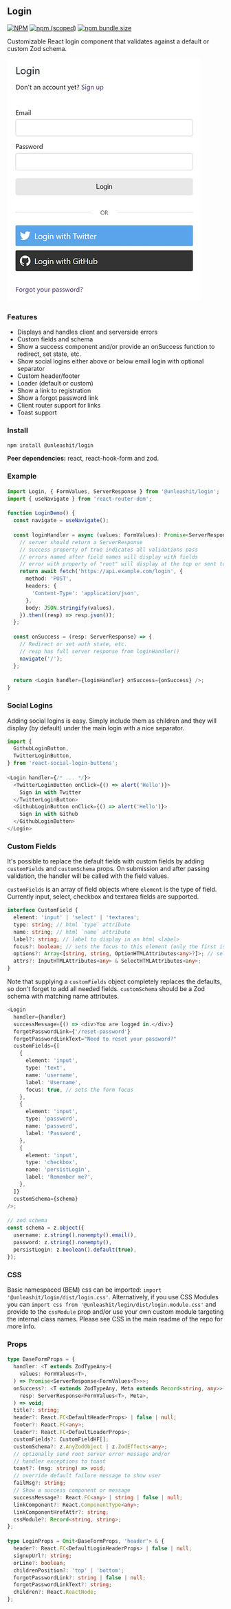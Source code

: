 ## Login

[![NPM](https://img.shields.io/npm/l/@unleashit/navigation.svg)](https://github.com/unleashit/npm-library/blob/master/LICENSE)
[![npm (scoped)](https://img.shields.io/npm/v/@unleashit/login.svg)](https://www.npmjs.com/package/@unleashit/login)
[![npm bundle size](https://img.shields.io/bundlephobia/minzip/@unleashit/login.svg)](https://bundlephobia.com/result?p=@unleashit/login)

Customizable React login component that validates against a default or custom Zod schema.

![login component](https://raw.githubusercontent.com/unleashit/npm-library/master/packages/login/login.png)

### Features

- Displays and handles client and serverside errors
- Custom fields and schema
- Show a success component and/or provide an onSuccess function to redirect, set state, etc.
- Show social logins either above or below email login with optional separator
- Custom header/footer
- Loader (default or custom)
- Show a link to registration
- Show a forgot password link
- Client router support for links
- Toast support

### Install

```
npm install @unleashit/login
```

**Peer dependencies:** react, react-hook-form and zod.

### Example

```typescript jsx
import Login, { FormValues, ServerResponse } from '@unleashit/login';
import { useNavigate } from 'react-router-dom';

function LoginDemo() {
  const navigate = useNavigate();

  const loginHandler = async (values: FormValues): Promise<ServerResponse> => {
    // server should return a ServerResponse
    // success property of true indicates all validations pass
    // errors named after field names will display with fields
    // error with property of "root" will display at the top or sent to toast
    return await fetch('https://api.example.com/login', {
      method: 'POST',
      headers: {
        'Content-Type': 'application/json',
      },
      body: JSON.stringify(values),
    }).then((resp) => resp.json());
  };

  const onSuccess = (resp: ServerResponse) => {
    // Redirect or set auth state, etc.
    // resp has full server response from loginHandler()
    navigate('/');
  };

  return <Login handler={loginHandler} onSuccess={onSuccess} />;
}
```

### Social Logins

Adding social logins is easy. Simply include them as children and they will display (by default) under the main login with a nice separator.

```typescript jsx
import {
  GithubLoginButton,
  TwitterLoginButton,
} from 'react-social-login-buttons';

<Login handler={/* ... */}>
  <TwitterLoginButton onClick={() => alert('Hello')}>
    Sign in with Twitter
  </TwitterLoginButton>
  <GithubLoginButton onClick={() => alert('Hello')}>
    Sign in with Github
  </GithubLoginButton>
</Login>

```

### Custom Fields

It's possible to replace the default fields with custom fields by adding `customFields` and `customSchema` props. On submission and after passing validation, the handler will be called with the field values.

`customFields` is an array of field objects where `element` is the type of field. Currently input, select, checkbox and textarea fields are supported.

```typescript jsx
interface CustomField {
  element: 'input' | 'select' | 'textarea';
  type: string; // html `type` attribute
  name: string; // html `name` attribute
  label?: string; // label to display in an html <label>
  focus?: boolean; // sets the focus to this element (only the first is used)
  options?: Array<[string, string, OptionHTMLAttributes<any>?]>; // select options: [title, value, {attribute: value}]
  attrs?: InputHTMLAttributes<any> & SelectHTMLAttributes<any>;
}
```

Note that supplying a `customFields` object completely replaces the defaults, so don't forget to add all needed fields. `customSchema` should be a Zod schema with matching name attributes.

```typescript jsx
<Login
  handler={handler}
  successMessage={() => <div>You are logged in.</div>}
  forgotPasswordLink={'/reset-password'}
  forgotPasswordLinkText="Need to reset your password?"
  customFields={[
    {
      element: 'input',
      type: 'text',
      name: 'username',
      label: 'Username',
      focus: true, // sets the form focus
    },
    {
      element: 'input',
      type: 'password',
      name: 'password',
      label: 'Password',
    },
    {
      element: 'input',
      type: 'checkbox',
      name: 'persistLogin',
      label: 'Remember me?',
    },
  ]}
  customSchema={schema}
/>;

// zod schema
const schema = z.object({
  username: z.string().nonempty().email(),
  password: z.string().nonempty(),
  persistLogin: z.boolean().default(true),
});
```

### CSS

Basic namespaced (BEM) css can be imported: `import '@unleashit/login/dist/login.css'`. Alternatively, if you use CSS Modules you can `import css from '@unleashit/login/dist/login.module.css'` and provide to the `cssModule` prop and/or use your own custom module targeting the internal class names. Please see CSS in the main readme of the repo for more info.

### Props

```typescript
type BaseFormProps = {
  handler: <T extends ZodTypeAny>(
    values: FormValues<T>,
  ) => Promise<ServerResponse<FormValues<T>>>;
  onSuccess?: <T extends ZodTypeAny, Meta extends Record<string, any>>(
    resp: ServerResponse<FormValues<T>, Meta>,
  ) => void;
  title?: string;
  header?: React.FC<DefaultHeaderProps> | false | null;
  footer?: React.FC<any>;
  loader?: React.FC<DefaultLoaderProps>;
  customFields?: CustomFieldHF[];
  customSchema?: z.AnyZodObject | z.ZodEffects<any>;
  // optionally send root server error message and/or
  // handler exceptions to toast
  toast?: (msg: string) => void;
  // override default failure message to show user
  failMsg?: string;
  // Show a success component or message
  successMessage?: React.FC<any> | string | false | null;
  linkComponent?: React.ComponentType<any>;
  linkComponentHrefAttr?: string;
  cssModule?: Record<string, string>;
};

type LoginProps = Omit<BaseFormProps, 'header'> & {
  header?: React.FC<DefaultLoginHeaderProps> | false | null;
  signupUrl?: string;
  orLine?: boolean;
  childrenPosition?: 'top' | 'bottom';
  forgotPasswordLink?: string | false | null;
  forgotPasswordLinkText?: string;
  children?: React.ReactNode;
};
```

[//]: # '| Name               | Type                                            | Description                                                                                                                     | default                        |'
[//]: # '| ------------------ | ----------------------------------------------- | ------------------------------------------------------------------------------------------------------------------------------- | ------------------------------ |'
[//]: # '| handler       | (values: FormValues) => Promise<ServerResponse> | Called on submission and after validation. Use to check auth. Returns a boolean success and errors, if any  | required                       |'
[//]: # '| onSuccess          | (resp: ServerResponse) => void             | Called if loginHandler returns success. Provides the server response from loginHandler. Use to redirect, store auth state, etc. | undefined                       |'
[//]: # '| schema             | AnyZodObject                        | Zod schema to override the default                                                                                              | standard validation            |'
[//]: # '| header             | React Component                                 | React component to override default header                                                                                      | basic header                   |'
[//]: # '| loader             | React Component                                 | React component to override default loader                                                                                      | Logging in...                  |'
[//]: # '| signupUrl          | string                                          | Url for signup page. Use only if using default header                                                                           | /signup                        |'
[//]: # '| customFields       | CustomField[]                                   | Array of custom fields. Replaces defaults (including email/password). Custom validation schema will be needed.                  | n/a                            |'
[//]: # '| forgotPassword     | boolean                                         | Include the default forgot password link                                                                                        | true                           |'
[//]: # '| forgotPasswordLink | string                                          | Url to forgot password                                                                                                          | /forgot-password               |'
[//]: # '| forgotPasswordText | string                                          | Forgot password link text                                                                                                       | Forgot password?               |'
[//]: # '| orLine             | boolean                                         | Display a "nice" line rule above social login buttons                                                                           | true (note: requires children) |'
[//]: # '| cssModule          | { [key: string]: string }                       | CSS Module object that optionally replaces default. Class names need to match expected names.                                   | undefined                      |'
[//]: # '| children           | React Children                                  | Use for Social login buttons or anything else (displays as footer)                                                              | n/a                            |'
[//]: # '```'
